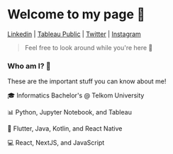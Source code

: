 # Welcome to my page 👋

[Linkedin](https://www.linkedin.com/in/ehangehang/) | [Tableau Public](https://public.tableau.com/app/profile/rayhan.raharyawhedi/vizzes) | [Twitter](https://twitter.com/ehangehang) | [Instagram](https://www.instagram.com/ehangehang/)

> Feel free to look around while you're here 👀

### Who am I? 🤔

These are the important stuff you can know about me!

🎓 Informatics Bachelor's @ Telkom University

📊 Python, Jupyter Notebook, and Tableau

📱 Flutter, Java, Kotlin, and React Native

💻 React, NextJS, and JavaScript

